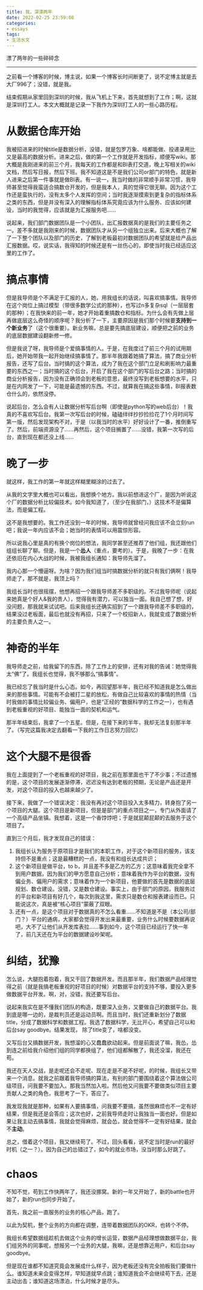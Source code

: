 ```yaml
---
title: 我，深漂两年
date: 2022-02-25 23:59:08
categories: 
- essays
tags:
- 生活水文
---
```


漂了两年的一些碎碎念

<!--more-->

---

之前看一个博客的时候，博主说，如果一个博客长时间断更了，说不定博主就是去大厂996了；没错，就是我。

结束假期从家里回到深圳的时候，我从飞机上下来，首先就想到了工作；啊，这就是深圳打工人。本文大概就是记录一下我作为深圳打工人的一些心路历程。



# 从数据仓库开始

我被招进来的时候title是数据分析，没错，就是包罗万象、啥都能做、投递录用比又是最高的数据分析。进来之后，做的第一个工作就是开发指标，顺便写wiki。那大概是我刚进来的前三个月，我每天的工作都是和BI表打交道，晚上写相关的wiki文档，然后写日报，然后下班。我不知道这是不是我们公司or部门的特色，就是新人进来之后第一件事就是做BI表。有一说一，我当时做的非常顺手非常习惯，我导师甚至觉得我蛮适合搞数仓开发的，但是我本人，真的觉得它很无聊。因为这个工作还是蛮执行的，没有太多个人发挥的空间；当时我逐渐摸索到更复杂的指标体系之类的东西，但是并没有深入的理解指标体系究竟应该为什么服务、应该如何建设，当时的我觉得，应该就是为汇报服务吧......

说起来，我们部门数据团队是一个小团队，出汇报数据真的是我们的主要任务之一。差不多就是我刚来的时候，数据团队才从另一个组独立出来。后来大概也了解了一下整个团队以及部门的历史，了解到老板最初对数据团队的希望就是给产品出汇报数据。哎，说实话，我得知的时候还是有一丝伤心的，即使当时我已经适应这里的工作了。

# 搞点事情

但是我导师是个不满足于汇报的人，她，用我组长的话说，叫喜欢搞事情。我导师在这个岗位上搞过模型（带很多数学公式的那种），也写过n多复杂sql（一层层套的那种）；在我快来的前一年，她才开始着重搞数仓和指标。为什么会有先做上层再做底层这么奇怪的顺序呢？我分析了一下，主要原因是我们那个时候要**支持到一个新业务**了（这个很重要）。新业务嘛，总是要先搞底层建设，顺便把之前的业务的底层数据建设翻新修一修。

但是我说了呀，我导师是个爱搞事情的人。于是，在我度过了前三个月的试用期后，她开始带我一起开始继续搞事情了。那半年我跟着她搞了算法，搞了商业分析报告，还写了后台。当时搞的这个算法，成为了我在这个部门立足和刷影响力最重要的东西之一；当时搞的这个后台，开启了我在这个部门的写后台之路；当时搞的商业分析报告，因为没有正确领会到老板的意思，最终没写到老板想要的水平，只是在内网发了一下，可能是最遗憾的东西。不过，就算我在搞这些事情，BI报表数仓什么的，依然没停。

说起后台，怎么会有人让数据分析写后台啊（即使是python写的web后台）！我真的不喜欢写后台。我第一次写后台的时候，磕磕绊绊抄抄捡捡花了1个月时间写第一版，然后发现架构不对，于是（以我当时的水平）好好设计了一番，推倒重写了。然后，前端资源没了......再然后，这个项目搁置了......没错，我第一次写的后台，直到现在都还没上线......

# 晚了一步

就这样，我工作的第一年就这样糊里糊涂的过去了。

从我的文字里大概也可以看出，我想换个地方。我以前想进这个厂，是因为听说这个厂的数据分析比较偏技术。如今我知道了，（至少在我部门，）这技术不是偏算法，而是偏工程。

这不是我想要的。我工作还没到一年的时候，我导师就曾经问我应该不会立刻run吧；我说一年内应该不会；她当时的表情可以用震惊形容。

所以说我心里是真的有换个岗位的想法，我同学甚至还推荐了他们组，我还跟他们组组长聊了聊。但是，我是一个**怂人**（重点，要考的）。于是，我晚了一步：在我还依旧在内心大战的时候，我被我组长通知：我导师先溜了。

我内心那一个懵逼呀。为啥？因为我们组当时搞数据分析的就只有我们俩啊！我导师走了，那不就是，我顶上吗？

我组长当时也很摇摆，他想再招一个跟我导师差不多职级的。不过我导师呢（说起来她真是个好人&我的贵人），觉得我有潜力，可以独当一面。我自己想了想，好没问题，那我就来试试吧。后来我组长还确实招到了一个跟我导师差不多职级的，结果没过老板面，最后也就没有再招，只来了一个校招新人，我就变成了数据分析的主要负责人之一。

# 神奇的半年

我导师走之前，给我留下的东西，除了工作上的安排，还有对我的告诫：她觉得我太“佛”了。我组长也觉得，我不够那么“搞事情”。

我已经忘了我当时是什么心态。如今，再回望那半年，我已经不知道我是怎么做出来的那些事情。可能有不会被打二星的放松，有做自己比较喜欢的事情的热情（当时我做的事情比较偏业务、偏用户，也是“正经的”数据科学的工作之一），也有遇到老板重视的好项目、能独当一面的契机和运气。

那半年结束后，我拿了一个五星。但是，在接下来的半年，我却无法复刻那半年了。（写完这篇我决定去翻看一下我的工作日志努力回忆）

# 这个大腿不是很香

我在上面提到了一个老板重视的好项目，我之前在那里面也干了不少事；不过遗憾的是，这个项目的发展逐渐停滞，迟迟没有达到老板的预期，无论是产品还是开发，对这个项目的投入也越来越少了。 

接下来，我做了一个错误决定：我没有再对这个项目投入太多精力，转身抱了另一个项目的大腿。这个项目是新项目，但是是部门的重点项目之一，专门从外面请了一个高级产品坐镇。我想着，这是一个香饽饽吧；于是就屁颠屁颠的去服务于这个项目了。

直到三个月后，我才发现自己的错误：

1. 我组长认为服务于原项目才是我们的本职工作，对于这个新项目的服务，该支持但不是重点；这是最糟糕的一点，我没有和组长达成共识；
2. 这个新项目是做平台，to b，并且差不多是乙方的乙方；这意味着我完全拿不到用户数据，因为我们的甲方愿意自己分析；意味着我作为平台的数据，没有偏业务、偏用户的需求；意味着作为一个新项目，他要做的首先是数据的底层规划、数仓建设。没错，又是数仓建设。事实上，由于部门的原因，我服务过的平台和新项目有好几个，每次到我这里，需求只是数仓和报表建设而已。只能说这次，真是被“核心项目”蒙蔽了双眼。
3. 还有一点，是这个项目对于数据真的不怎么看重......不知道是不是（本公司/部门？）平台的通病，大家都会觉得开发出来最重要，业务什么时候要数据再说吧，大不了让他们从开发库表拉......事到如今，这个项目已经运行了快一年了，前几天还在为平台的数据建设吵架呢。

# 纠结，犹豫

怎么说，大腿抱着抱着，我又干回了数据开发。而且那半年，我们数据产品经理觉得之前（就是我搞老板重视的好项目的时候）对数据平台的支持不够，要投入更多做数据平台开发。啊，对，没错，我还要写后台。

说起来我实在是不懂我们团队的构造，既要深入业务，又要做自己的数据平台。我到底是哪一边的，是裁判员还是运动员啊。而且当时，我们还重新划分了数据title，分成了数据科学和数据工程。我选了数据科学，无比开心，希望自己可以和后台say goodbye。结果发现， 除了title变了，啥都没变。

又写后台又搞数据开发，我想溜的心又蠢蠢欲动起来。但是前面说了嘛，我怂，怂到连之前给我介绍他们组的同学都换组了，他们组都解散了，我还没溜，我还在苟。

我还在天人交战，是走呢还会不走呢、现在走是不是不好呢，的时候，我组长又带来一个消息。就我之前跟着我导师搞的算法，有别的部门要围绕着这个算法做公司级项目，问我要不要加入。那我当然加入啦。然后他又问我要不要做类似项目主要贡献人之类的角色，我思考了一下，答应了。

我发现我就是那种，如果有人要搞事情，问我要不要搞，虽然很麻烦也不一定有好结果，但是我还是会答应；这次也好，之前我导师走时让我独当一面也好。但是如果让我主动去搞事情，我就会觉得麻烦，就会怂，就会觉得不一定有好结果，就会不**主动**。

总之，借着这个项目，我又继续苟了。不过，回头看看，说不定当时是run的最好时机（之一？）。因为自己的怂错过了，如今的就业市场，没当时那么好跳了。

# chaos

不知不觉，苟到工作快两年了，我还没挪窝。新的一年又开始了，新的battle也开始了，新的run也同步开始了。

首先，我之前一直服务的业务的核心产品，跑了。

以此为契机，整个业务的方向都在调整，连带着数据团队的OKR，也转个不停。

我组长希望数据组趁机去做这个业务的增长运营，数据产品经理想做数据平台，我们组另外的同事呢，想报另一个业务的大腿，我嘛，还是想靠近用户，和后台say goodbye。

但是现在谁都不知道究竟会发展成什么样子，因为老板还没有完全拍板我们要做什么。谁知道未来会变得怎样，早知道就早点跳；谁知道我会不会继续苟下去，还是主动出击；谁知道这场漂泊，什么时候才是尽头。









